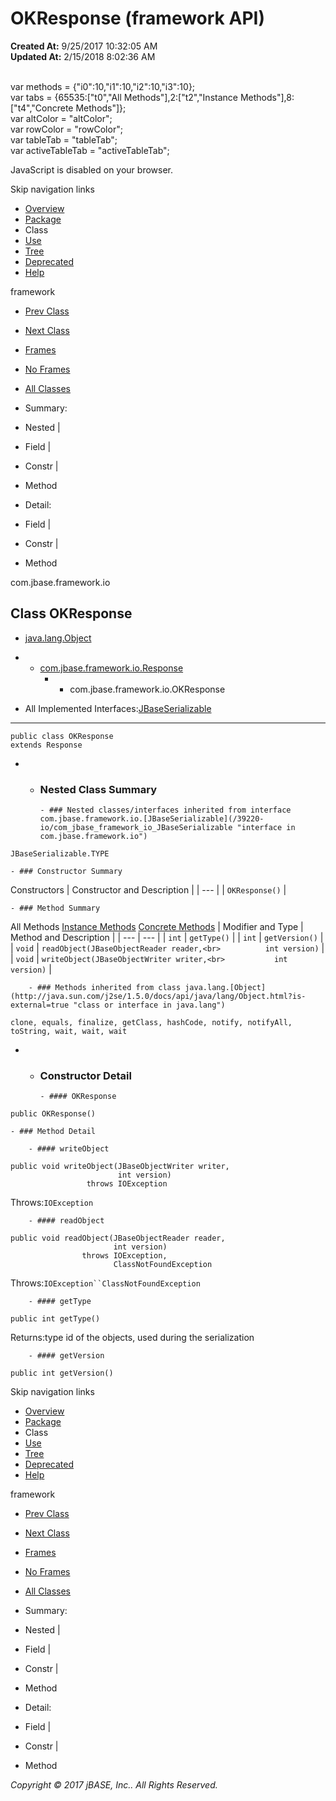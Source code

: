 # OKResponse (framework   API)

**Created At:** 9/25/2017 10:32:05 AM  
**Updated At:** 2/15/2018 8:02:36 AM  

<!--<br>    try {<br>        if (location.href.indexOf('is-external=true') == -1) {<br>            parent.document.title="OKResponse (framework   API)";<br>        }<br>    }<br>    catch(err) {<br>    }<br>//--><br>var methods = {"i0":10,"i1":10,"i2":10,"i3":10};<br>var tabs = {65535:["t0","All Methods"],2:["t2","Instance Methods"],8:["t4","Concrete Methods"]};<br>var altColor = "altColor";<br>var rowColor = "rowColor";<br>var tableTab = "tableTab";<br>var activeTableTab = "activeTableTab";
JavaScript is disabled on your browser.

Skip navigation links

- [Overview](../../../../overview-summary.html)
- [Package](/39220-io/com_jbase_framework_io_package-summary)
- Class
- [Use](/39223-class-use/com_jbase_framework_io_class-use_OKResponse)
- [Tree](/39220-io/com_jbase_framework_io_package-tree)
- [Deprecated](../../../../deprecated-list.html)
- [Help](../../../../help-doc.html)


framework <br>

- [Prev Class](/39220-io/com_jbase_framework_io_ObjectFactory "class in com.jbase.framework.io")
- [Next Class](/39220-io/com_jbase_framework_io_PrefixByteBuffer "class in com.jbase.framework.io")


- [Frames](../../../../index.html?com/jbase/framework/io//39220-io/com_jbase_framework_io_OKResponse)
- [No Frames](/39220-io/com_jbase_framework_io_OKResponse)


- [All Classes](../../../../allclasses-noframe.html)


<!--<br>  allClassesLink = document.getElementById("allclasses\_navbar\_top");<br>  if(window==top) {<br>    allClassesLink.style.display = "block";<br>  }<br>  else {<br>    allClassesLink.style.display = "none";<br>  }<br>  //-->

- Summary:
- Nested |
- Field |
- Constr |
- Method


- Detail:
- Field |
- Constr |
- Method

com.jbase.framework.io

## Class OKResponse

- [java.lang.Object](http://java.sun.com/j2se/1.5.0/docs/api/java/lang/Object.html?is-external=true "class or interface in java.lang")
- - [com.jbase.framework.io.Response](/39220-io/com_jbase_framework_io_Response "class in com.jbase.framework.io")
    - - com.jbase.framework.io.OKResponse


- All Implemented Interfaces:[JBaseSerializable](/39220-io/com_jbase_framework_io_JBaseSerializable "interface in com.jbase.framework.io")
* * *


```
public class OKResponse
extends Response
```

- - ### Nested Class Summary

        - ### Nested classes/interfaces inherited from interface com.jbase.framework.io.[JBaseSerializable](/39220-io/com_jbase_framework_io_JBaseSerializable "interface in com.jbase.framework.io")
`JBaseSerializable.TYPE`


    - ### Constructor Summary


Constructors | Constructor and Description |
| --- |
| `OKResponse()`  |


    - ### Method Summary


All Methods [Instance Methods](javascript:show%282%29;) [Concrete Methods](javascript:show%288%29;) | Modifier and Type | Method and Description |
| --- | --- |
| `int` | `getType()`  |
| `int` | `getVersion()`  |
| `void` | `readObject(JBaseObjectReader reader,<br>          int version)`  |
| `void` | `writeObject(JBaseObjectWriter writer,<br>           int version)`  |


        - ### Methods inherited from class java.lang.[Object](http://java.sun.com/j2se/1.5.0/docs/api/java/lang/Object.html?is-external=true "class or interface in java.lang")
`clone, equals, finalize, getClass, hashCode, notify, notifyAll, toString, wait, wait, wait`

- - ### Constructor Detail

        - #### OKResponse

```
public OKResponse()
```


    - ### Method Detail

        - #### writeObject

```
public void writeObject(JBaseObjectWriter writer,
                        int version)
                 throws IOException
```
Throws:`IOException`


        - #### readObject

```
public void readObject(JBaseObjectReader reader,
                       int version)
                throws IOException,
                       ClassNotFoundException
```
Throws:`IOException``ClassNotFoundException`


        - #### getType

```
public int getType()
```
Returns:type id of the objects, used during the serialization


        - #### getVersion

```
public int getVersion()
```

Skip navigation links

- [Overview](../../../../overview-summary.html)
- [Package](/39220-io/com_jbase_framework_io_package-summary)
- Class
- [Use](/39223-class-use/com_jbase_framework_io_class-use_OKResponse)
- [Tree](/39220-io/com_jbase_framework_io_package-tree)
- [Deprecated](../../../../deprecated-list.html)
- [Help](../../../../help-doc.html)


framework <br>

- [Prev Class](/39220-io/com_jbase_framework_io_ObjectFactory "class in com.jbase.framework.io")
- [Next Class](/39220-io/com_jbase_framework_io_PrefixByteBuffer "class in com.jbase.framework.io")


- [Frames](../../../../index.html?com/jbase/framework/io//39220-io/com_jbase_framework_io_OKResponse)
- [No Frames](/39220-io/com_jbase_framework_io_OKResponse)


- [All Classes](../../../../allclasses-noframe.html)


<!--<br>  allClassesLink = document.getElementById("allclasses\_navbar\_bottom");<br>  if(window==top) {<br>    allClassesLink.style.display = "block";<br>  }<br>  else {<br>    allClassesLink.style.display = "none";<br>  }<br>  //-->

- Summary:
- Nested |
- Field |
- Constr |
- Method


- Detail:
- Field |
- Constr |
- Method

*Copyright © 2017 jBASE, Inc.. All Rights Reserved.*
